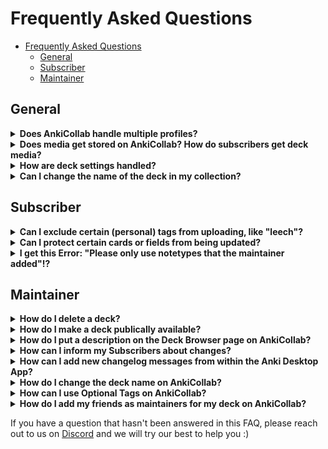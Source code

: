 # Frequently Asked Questions

- [Frequently Asked Questions](#frequently-asked-questions)
  - [General](#general)
  - [Subscriber](#subscriber)
  - [Maintainer](#maintainer)

## General

<details close>
<summary><b>Does AnkiCollab handle multiple profiles?</b></summary>
AnkiCollab does not currently respect separate Anki profiles. If you subscribe to a deck on one profile, then switch to another, it will redownload the fresh deck. A workaround for this is to disable the addon. <code>Tools → Add-ons → Select AnkiCollab → Toggle Enabled</code>
</details>

<details close>
<summary><b>Does media get stored on AnkiCollab? How do subscribers get deck media?</b></summary>
AnkiCollab automatically up- and downloads media files that are attached to your cards.

For more information, see the <a href="https://github.com/CravingCrates/AnkiCollab-Plugin/blob/main/getting_started_maintainer.md">getting started maintainer</a> document.
</details>

<details close>
<summary><b>How are deck settings handled?</b></summary>
Deck settings — learning steps, new card limits, maximum interval, etc. — are not uploaded when publishing a deck. When a subscriber downloads a deck, their default deck options are assigned. If you want a subscriber to use specific settings, make a note of them in the deck description.
</details>

<details close>
<summary><b>Can I change the name of the deck in my collection?</b></summary>
  Yes, you can rename the uploaded deck and move it around as much as you want. 
  Please note that this does not apply to subdecks of your uploaded deck. Subdecks are required to follow the exact layout from the server. This is necessary for the system to understand where changes are supposed to go and make subdecks possible in the first place. Sorry for the inconvenience.
</details>

## Subscriber

<details close>
<summary><b>Can I exclude certain (personal) tags from uploading, like "leech"?</b></summary>
Yes!<br />
  Open Anki<br />
  Open the Add-ons window (where you install new add-ons), then double-click/Open the Config of AnkiCollab.<br />
  In the respective deck you're trying to edit, locate this line:<br />
  <img src="https://i.imgur.com/HrZyNZu.png" width="50%"><br />
  and add your desired tags to it.<br />
  Separate the tags with commas and enclose them in quotes, like this:<br />
  <img src="https://i.imgur.com/zMyYDxC.png" width="50%">  <br />
  Confirm by clicking OK, and you're done
</details>
<details close>
<summary><b>Can I protect certain cards or fields from being updated?</b></summary>
Yes, you can safeguard specific fields within individual cards to prevent them from being updated. This is particularly useful if you want certain information to remain constant, despite updates. Here's how you can do it:

- **To protect a specific field:** Use the `AnkiCollab_Protect::` command followed by the field name. For example, if you have a card with fields named `Front` and `Back`, and you wish to keep the `Back` field unchanged, add the following tag to your card: `AnkiCollab_Protect::Back`.

- **Handling fields with spaces:** If the field name includes spaces (e.g., `Question Mask`), replace the spaces with underscores when adding the tag, as tags cannot contain spaces. For instance, use `AnkiCollab_Protect::Question_Mask`.

  ![Example Image](https://i.imgur.com/Alpi0VJ.png)

- **To protect all fields on a card:** If your goal is to protect the entire card, thereby preventing any updates to it, add the tag `AnkiCollab_Protect::All`.

Additionally, it's worth noting that certain fields may already be protected by the maintainers on the website. This is often the case for "personal" fields designed for individual customization. If you're unsure whether a field is protected, or if you're a maintainer looking to protect fields for all users, you can check and adjust these settings in the Deck Settings on the website.
</details>
<details close>
<summary><b>I get this Error: "Please only use notetypes that the maintainer added"!?</b></summary>
The maintainer can choose to not allow new notetype creation. If that is the case, you can only suggest notes with notetypes that already exist in the deck. That way, the maintainer can be sure that subscribers only upload notes with correct notetypes (e.g. to prevent flooding of the deck with slightly different versions of notetypes).
</details>

## Maintainer

<details close>
<summary><b>How do I delete a deck?</b></summary>
You can delete a deck by going to the Manage Decks option on the side-bar → select your deck in the page for the deck you are maintaining → at the bottom of the page you will have the option to delete the deck
</details>

<details close>
<summary><b>How do I make a deck publically available?</b></summary>
Your deck is private (unlisted) by default when you upload it, users can only subscribe if you share the subscription key with them.

To make your deck publicly available, go to the Manage Decks option on the side-bar → select your deck in the page for the deck you are hosting → you will have a checkbox to make the deck public by simply clicking that checkbox. Users can then see your deck in the <a href="https://www.ankicollab.com/decks">Explore Decks</a> tab on the side-bar.
</details>

<details close>
<summary><b>How do I put a description on the Deck Browser page on AnkiCollab?</b></summary>
When you initially publish a deck, the deck description is also uploaded and can be seen on AnkiCollab's deck browser page. If you want to change it, you can go to the Manage Decks option on the side-bar → select your deck in the page for the deck you are maintaining → you will have the option to Update deck description. Keep in mind deck description is written using HTML (as is most things within anki) so you can style it accordingly.
</details>

<details close>
<summary><b> How can I inform my Subscribers about changes?</b></summary>
This can be done by publishing a changelog message. To publish a changelog message, you simply have to go to the Manage Decks option on the website side-bar → select your deck in the page for the deck you are maintaining → Add a changelog message as well as view your previous changelog messages (if you published any) and press `Save all changes`.
<br>
<img src="https://i.imgur.com/zsOHpPr.png" width="50%">

<br/><br/>
And subscribers will see a popup that lists all changes that occurred since they last updated:
<img src="https://i.imgur.com/mpzDCEB.png" width="50%">
</details>

<details close>
  <summary><b>How can I add new changelog messages from within the Anki Desktop App?</b></summary>
Here's how it works:

1. **Log In and Open the Deck Browser**: Ensure that you are logged in to your AnkiCollab account from within the Anki Desktop app.

2. **Deck Selection**: To access this feature, you must be a maintainer of the deck. Right-click on the deck of your choice in the Deck Browser to open the context menu.

3. **"Add new Changelog" Option**: After right-clicking on the deck, you'll notice a new option: "Add new Changelog." Click on it to proceed.

4. **Update Your Changelog**: A user-friendly interface will appear, allowing you to enter your changelog details quickly and efficiently. Describe the changes, updates, and improvements you've made to the deck.

5. **Save and Share**: Once you're satisfied with the changelog, hit the "Publish" button to store your changes. Your changelog will be updated instantly on the website and synced with other users.

This new capability eliminates the need to navigate to the Anki website separately to manage your deck changelogs. Simplify your workflow and focus on creating outstanding study materials!
</details>

<details close>
<summary><b>How do I change the deck name on AnkiCollab?</b></summary>
The only way to do that currently is by messaging the Discord group with your request here: https://discord.com/invite/9x4DRxzqwM 
Keep in mind that when you change the deck name on AnkiCollab, you will also have to change your deck name locally. All your subscribers must also change their deck name locally to receive changes.
</details>

<details close>
<summary><b>How can I use Optional Tags on AnkiCollab?</b></summary>
Optional Tags are a cool way to make your Deck Tag Structure less crowded. Imagine your deck is used by 3 different schools and each school has the cards tagged according to their school curriculum. Not all subscribers want to have all these curriculums in their local collection because it makes it a lot less readable. 
To solve that issue, you can use Optional Tags! These tags are only synchronized to the users that subscribed to them.
<br /><br />
To create a new Optional Tag group, navigate to the AnkiCollab Website → Manage Decks → Select your Deck → Optional Tags: Show All.

<br />
This will bring you to a page like this:
<br />
<img src="https://i.imgur.com/HCIiDMR.png" width="100%">

Here you can add the new Tag Groups you want to use (For example, one for each school).

After you've added these, go ahead and open Anki!

To classify a tag as an "optional tag" it needs the prefix <code>AnkiCollab_Optional::</code> followed by the tag group you just specified on the website.

An example tag could look like this:
<br />
<img src="https://i.imgur.com/lsj1pg1.png" width="50%">

Now you can go ahead and tag your notes to your liking and the subscribers will see a popup like this, when they subscribe to your deck:
<br />
<img src="https://i.imgur.com/gC8hMWS.png" width="50%">

and if they choose to subscribe to the NYU Tag, they will find all the tagged cards in their collection, but none of the tags they haven't subscribed to!
<br />
<img src="https://i.imgur.com/BWwwiUc.png" width="50%"> 

Note that this only affects tags. Notes and Cards are unaffected by this. All subscribers will always get all cards no matter what tag they have.

Update 08/2025: A new feature to enable decks being linked to other decks and therefore creating the possibility of "optional cards" is currently WIP.
Follow the [Discord](https://discord.com/invite/9x4DRxzqwM) for current information.
</details>

<details close>
<summary><b>How do I add my friends as maintainers for my deck on AnkiCollab?</b></summary>
Here's how it works:

1. Go to the **AnkiCollab website** and log in with the account that hosts the deck you want to add maintainers to.

2. Click on the **Manage Decks** option in the side-bar and select the wanted deck from the deck page.

3. On the left side, you will find a big button that says **Maintainers**.

4. After clicking it, a list of current maintainers for the deck will be displayed, along with an **input box to add the username of new maintainers**.

5. **Add the username** of any friend you want to give maintaining rights to into the input box and  **hit Enter**.

Once your friend logs in to the AnkiCollab website using their username, they will be able to see open suggestions in the [Review Changes](https://www.ankicollab.com/reviews) tab of the side-bar.<br /><br />
  
Please note that maintainers do not have full access to your deck. The Deck management tab on the side-bar is only ever available for the account hosting the deck.

So certain actions, such as updating the description, deleting the deck or adding more maintainers, can only be performed by the host account.

If you wish to share host privileges with others, you need to share the account credentials with them.

Here's how the relevant parts of the Website look like:
![Maintainer_DeckSelectScreen-Maintainers with blue box](https://i.imgur.com/8Cht8e9.png)
This is your central Deck Management screen.<br>
![Add Maintainers with blue arrows](https://i.imgur.com/FHKFsNM.png)
This is the list of all accounts with maintainer privileges. Attentive eyes may spot a very great guy.
</details>

If you have a question that hasn't been answered in this FAQ, please reach out to us on [Discord](https://discord.com/invite/9x4DRxzqwM) and we will try our best to help you :)


